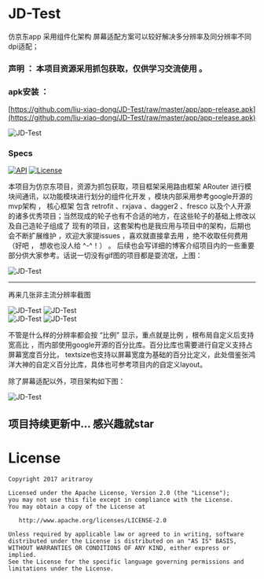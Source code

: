 # JD-Test
仿京东app 采用组件化架构 屏幕适配方案可以较好解决多分辨率及同分辨率不同dpi适配；

### 声明 ： 本项目资源采用抓包获取，仅供学习交流使用 。

### apk安装 ：
[https://github.com/liu-xiao-dong/JD-Test/raw/master/app/app-release.apk](https://github.com/liu-xiao-dong/JD-Test/raw/master/app/app-release.apk)  



![JD-Test](https://github.com/liu-xiao-dong/JD-Test/blob/master/screenshot/screen_home.jpg?raw=true)


### Specs
  [![API](https://img.shields.io/badge/API-12%2B-blue.svg?style=flat)](https://img.shields.io/badge/API-12%2B-blue.svg?style=flat) [![License](https://img.shields.io/badge/License-Apache%202.0-blue.svg)](https://opensource.org/licenses/Apache-2.0)


本项目为仿京东项目，资源为抓包获取，项目框架采用路由框架 ARouter 进行模块间通讯，以功能模块进行划分的组件化开发 ，模块内部采用参考google开源的mvp架构 ，
核心框架 包含 retrofit 、rxjava 、dagger2 、fresco 以及个人开源的诸多优秀项目；当然现成的轮子也有不合适的地方，在这些轮子的基础上修改以及自己造轮子组成了
现有的项目，这套架构也是我应用与项目中的架构，后期也会不断扩展维护 ，欢迎大家提issues ，喜欢就直接拿去用 ，绝不收取任何费用（好吧 ， 想收也没人给 ^-^！） 。
后续也会写详细的博客介绍项目内的一些重要部分供大家参考。话说一切没有gif图的项目都是耍流氓，上图：



![JD-Test](https://github.com/liu-xiao-dong/JD-Test/blob/master/screenshot/home1.gif?raw=true) 


***
再来几张非主流分辨率截图

![JD-Test](https://github.com/liu-xiao-dong/JD-Test/blob/master/screenshot/first.png?raw=true) ![JD-Test](https://github.com/liu-xiao-dong/JD-Test/blob/master/screenshot/second.png?raw=true)  
![JD-Test](https://github.com/liu-xiao-dong/JD-Test/blob/master/screenshot/third.png?raw=true) ![JD-Test](https://github.com/liu-xiao-dong/JD-Test/blob/master/screenshot/480x854.png?raw=true) 


不管是什么样的分辨率都会按 “比例” 显示，重点就是比例 ，根布局自定义后支持宽高比 ，而内部使用google开源的百分比库。百分比库也需要进行自定义支持占屏幕宽度百分比，
textsize也支持以屏幕宽度为基础的百分比定义，此处借鉴张鸿洋大神的自定义百分比库，具体也可参考项目内的自定义layout。


除了屏幕适配以外，项目架构如下图：

![JD-Test](https://github.com/liu-xiao-dong/JD-Test/blob/master/screenshot/structer.png?raw=true) 



## 项目持续更新中...  感兴趣就star


# License

```
Copyright 2017 aritraroy

Licensed under the Apache License, Version 2.0 (the "License");
you may not use this file except in compliance with the License.
You may obtain a copy of the License at

   http://www.apache.org/licenses/LICENSE-2.0

Unless required by applicable law or agreed to in writing, software
distributed under the License is distributed on an "AS IS" BASIS,
WITHOUT WARRANTIES OR CONDITIONS OF ANY KIND, either express or implied.
See the License for the specific language governing permissions and
limitations under the License.
```